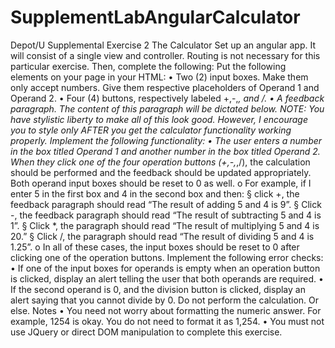 # SupplementLabAngularCalculator


Depot/U
Supplemental Exercise 2
The Calculator
Set up an angular app. It will consist of a single view and controller. Routing is not necessary for this particular exercise. Then, complete the following:
Put the following elements on your page in your HTML:
• Two (2) input boxes. Make them only accept numbers. Give them respective
placeholders of Operand 1 and Operand 2.
• Four (4) buttons, respectively labeled +,-,*, and /.
• A feedback paragraph. The content of this paragraph will be dictated below. NOTE: You have stylistic liberty to make all of this look good. However, I encourage you to style only AFTER you get the calculator functionality working properly.
Implement the following functionality:
• The user enters a number in the box titled Operand 1 and another number in the
box titled Operand 2. When they click one of the four operation buttons (+,-,*,/), the calculation should be performed and the feedback should be updated appropriately. Both operand input boxes should be reset to 0 as well.
o For example, if I enter 5 in the first box and 4 in the second box and then: § click +, the feedback paragraph should read “The result of adding
5 and 4 is 9”.
§ Click -, the feedback paragraph should read “The result of
subtracting 5 and 4 is 1”.
§ Click *, the paragraph should read “The result of multiplying 5 and
4 is 20.”
§ Click /, the paragraph should read “The result of dividing 5 and 4 is
1.25”.
o In all of these cases, the input boxes should be reset to 0 after clicking
one of the operation buttons. Implement the following error checks:
• If one of the input boxes for operands is empty when an operation button is clicked, display an alert telling the user that both operands are required.
• If the second operand is 0, and the division button is clicked, display an alert
saying that you cannot divide by 0. Do not perform the calculation. Or else.
Notes
• You need not worry about formatting the numeric answer. For example, 1254 is okay. You do not need to format it as 1,254.
• You must not use JQuery or direct DOM manipulation to complete this exercise.